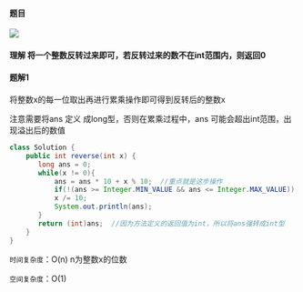 #### 题目

![](https://z3.ax1x.com/2021/09/27/4gjaUH.png)

#### 理解 将一个整数反转过来即可，若反转过来的数不在int范围内，则返回0



#### 题解1

将整数x的每一位取出再进行累乘操作即可得到反转后的整数x

注意需要将ans 定义 成long型，否则在累乘过程中，ans 可能会超出int范围，出现溢出后的数值

```java
class Solution {
    public int reverse(int x) {
       long ans = 0;
       while(x != 0){
           ans = ans * 10 + x % 10;  //重点就是这步操作
           if(!(ans >= Integer.MIN_VALUE && ans <= Integer.MAX_VALUE)) return 0;
           x /= 10;
           System.out.println(ans);
       }
       return (int)ans;  //因为方法定义的返回值为int，所以将ans强转成int型
    }
}
```



`时间复杂度`：O(n) n为整数x的位数

`空间复杂度`：O(1)






